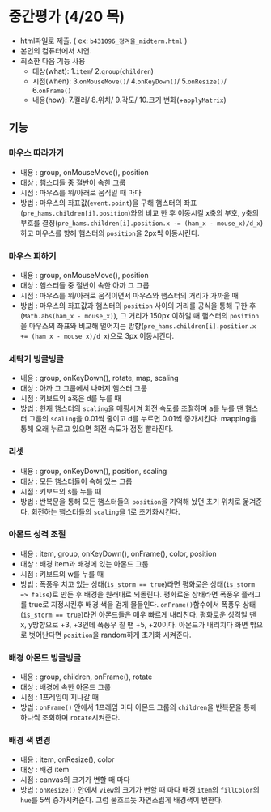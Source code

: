 # 중간평가 (4/20 목) 
- html파일로 제출. ( ex: `b431096_정겨울_midterm.html` )
- 본인의 컴퓨터에서 시연.
- 최소한 다음 기능 사용
    - 대상(what): 1.`item`/ 2.`group`(`children`)
    - 시점(when): 3.`onMouseMove()`/ 4.`onKeyDown()`/ 5.`onResize()`/ 6.`onFrame()`
    - 내용(how): 7.컬러/ 8.위치/ 9.각도/ 10.크기 변화(+`applyMatrix`)

## 기능
### 마우스 따라가기
- 내용 : group, onMouseMove(), position
- 대상 : 햄스터들 중 절반이 속한 그룹
- 시점 : 마우스를 위/아래로 움직일 때 마다
- 방법 : 마우스의 좌표값(`event.point`)을 구해 햄스터의 좌표(`pre_hams.children[i].position`)와의 비교 한 후 이동시킬 x축의 부호, y축의 부호를 결정(`pre_hams.children[i].position.x -= (ham_x - mouse_x)/d_x`)하고 마우스를 향해 햄스터의 `position`을 2px씩 이동시킨다.

### 마우스 피하기
- 내용 : group, onMouseMove(), position
- 대상 : 햄스터들 중 절반이 속한 아까 그 그룹
- 시점 : 마우스를 위/아래로 움직이면서 마우스와 햄스터의 거리가 가까울 때
- 방법 : 마우스의 좌표값과 햄스터의 `position` 사이의 거리를 공식을 통해 구한 후(`Math.abs(ham_x - mouse_x)`), 그 거리가 150px 이하일 때 햄스터의 `position`을 마우스의 좌표와 비교해 멀어지는 방향(`pre_hams.children[i].position.x += (ham_x - mouse_x)/d_x`)으로 3px 이동시킨다.

### 세탁기 빙글빙글
- 내용 : group, onKeyDown(), rotate, map, scaling
- 대상 : 아까 그 그룹에서 나머지 햄스터 그룹
- 시점 : 키보드의 a혹은 d를 누를 때
- 방법 : 현재 햄스터의 `scaling`을 매핑시켜 회전 속도를 조절하며 a를 누를 땐 햄스터 그룹의 `scaling`을 0.01씩 줄이고 d를 누르면 0.01씩 증가시킨다. mapping을 통해 오래 누르고 있으면 회전 속도가 점점 빨라진다.

### 리셋
- 내용 : group, onKeyDown(), position, scaling
- 대상 : 모든 햄스터들이 속해 있는 그룹
- 시점 : 키보드의 s를 누를 때
- 방법 : 반복문을 통해 모든 햄스터들의 `position`을 기억해 놨던 초기 위치로 옮겨준다. 회전하는 햄스터들의 `scaling`을 1로 초기화시킨다.

### 아몬드 성격 조절
- 내용 : item, group, onKeyDown(), onFrame(), color, position
- 대상 : 배경 item과 배경에 있는 아몬드 그룹
- 시점 : 키보드의 w를 누를 때
- 방법 : 폭풍우 치고 있는 상태(`is_storm == true`)라면 평화로운 상태(`is_storm => false`)로 만든 후 배경을 원래대로 되돌린다. 평화로운 상태라면 폭풍우 플래그를 true로 지정시킨후 배경 색을 검게 물들인다. `onFrame()`함수에서 폭풍우 상태(`is_storm == true`)라면 아몬드들은 매우 빠르게 내리친다. 평화로운 성격일 땐 x, y방향으로 +3, +3인데 폭풍우 칠 땐 +5, +20이다. 아몬드가 내리치다 화면 밖으로 벗어난다면 `position`을 random하게 초기화 시켜준다.

### 배경 아몬드 빙글빙글
- 내용 : group, children, onFrame(), rotate
- 대상 : 배경에 속한 아몬드 그룹
- 시점 : 1프레임이 지나갈 때
- 방법 : `onFrame()` 안에서 1프레임 마다 아몬드 그룹의 `children`을 반복문을 통해 하나씩 조회하며 `rotate`시켜준다.

### 배경 색 변경
- 내용 : item, onResize(), color
- 대상 : 배경 item
- 시점 : canvas의 크기가 변할 때 마다
- 방법 : `onResize()` 안에서 `view`의 크기가 변할 때 마다 배경 `item`의 `fillColor`의 `hue`를 5씩 증가시켜준다. 그럼 물흐르듯 자연스럽게 배경색이 변한다.

